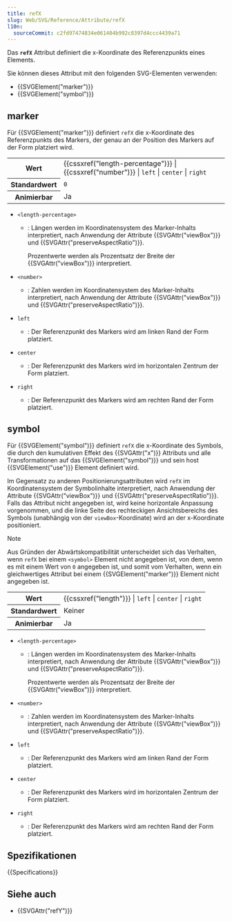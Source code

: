 ```yaml
---
title: refX
slug: Web/SVG/Reference/Attribute/refX
l10n:
  sourceCommit: c2fd97474834e061404b992c8397d4ccc4439a71
---
```


Das **`refX`** Attribut definiert die x-Koordinate des Referenzpunkts eines Elements.

Sie können dieses Attribut mit den folgenden SVG-Elementen verwenden:

- {{SVGElement("marker")}}
- {{SVGElement("symbol")}}

## marker

Für {{SVGElement("marker")}} definiert `refX` die x-Koordinate des Referenzpunkts des Markers, der genau an der Position des Markers auf der Form platziert wird.

<table class="properties">
  <tbody>
    <tr>
      <th scope="row">Wert</th>
      <td>
        {{cssxref("length-percentage")}} |
        {{cssxref("number")}} | <code>left</code> | <code>center</code> |
        <code>right</code>
      </td>
    </tr>
    <tr>
      <th scope="row">Standardwert</th>
      <td><code>0</code></td>
    </tr>
    <tr>
      <th scope="row">Animierbar</th>
      <td>Ja</td>
    </tr>
  </tbody>
</table>

- `<length-percentage>`

  - : Längen werden im Koordinatensystem des Marker-Inhalts interpretiert, nach Anwendung der Attribute {{SVGAttr("viewBox")}} und {{SVGAttr("preserveAspectRatio")}}.

    Prozentwerte werden als Prozentsatz der Breite der {{SVGAttr("viewBox")}} interpretiert.

- `<number>`
  - : Zahlen werden im Koordinatensystem des Marker-Inhalts interpretiert, nach Anwendung der Attribute {{SVGAttr("viewBox")}} und {{SVGAttr("preserveAspectRatio")}}.
- `left`
  - : Der Referenzpunkt des Markers wird am linken Rand der Form platziert.
- `center`
  - : Der Referenzpunkt des Markers wird im horizontalen Zentrum der Form platziert.
- `right`
  - : Der Referenzpunkt des Markers wird am rechten Rand der Form platziert.

## symbol

Für {{SVGElement("symbol")}} definiert `refX` die x-Koordinate des Symbols, die durch den kumulativen Effekt des {{SVGAttr("x")}} Attributs und alle Transformationen auf das {{SVGElement("symbol")}} und sein host {{SVGElement("use")}} Element definiert wird.

Im Gegensatz zu anderen Positionierungsattributen wird `refX` im Koordinatensystem der Symbolinhalte interpretiert, nach Anwendung der Attribute {{SVGAttr("viewBox")}} und {{SVGAttr("preserveAspectRatio")}}. Falls das Attribut nicht angegeben ist, wird keine horizontale Anpassung vorgenommen, und die linke Seite des rechteckigen Ansichtsbereichs des Symbols (unabhängig von der `viewBox`-Koordinate) wird an der x-Koordinate positioniert.

> [!NOTE]
> Aus Gründen der Abwärtskompatibilität unterscheidet sich das Verhalten, wenn `refX` bei einem `<symbol>` Element nicht angegeben ist, von dem, wenn es mit einem Wert von `0` angegeben ist, und somit vom Verhalten, wenn ein gleichwertiges Attribut bei einem {{SVGElement("marker")}} Element nicht angegeben ist.

<table class="properties">
  <tbody>
    <tr>
      <th scope="row">Wert</th>
      <td>
        {{cssxref("length")}} | <code>left</code> | <code>center</code> |
        <code>right</code>
      </td>
    </tr>
    <tr>
      <th scope="row">Standardwert</th>
      <td>Keiner</td>
    </tr>
    <tr>
      <th scope="row">Animierbar</th>
      <td>Ja</td>
    </tr>
  </tbody>
</table>

- `<length-percentage>`

  - : Längen werden im Koordinatensystem des Marker-Inhalts interpretiert, nach Anwendung der Attribute {{SVGAttr("viewBox")}} und {{SVGAttr("preserveAspectRatio")}}.

    Prozentwerte werden als Prozentsatz der Breite der {{SVGAttr("viewBox")}} interpretiert.

- `<number>`
  - : Zahlen werden im Koordinatensystem des Marker-Inhalts interpretiert, nach Anwendung der Attribute {{SVGAttr("viewBox")}} und {{SVGAttr("preserveAspectRatio")}}.
- `left`
  - : Der Referenzpunkt des Markers wird am linken Rand der Form platziert.
- `center`
  - : Der Referenzpunkt des Markers wird im horizontalen Zentrum der Form platziert.
- `right`
  - : Der Referenzpunkt des Markers wird am rechten Rand der Form platziert.

## Spezifikationen

{{Specifications}}

## Siehe auch

- {{SVGAttr("refY")}}
